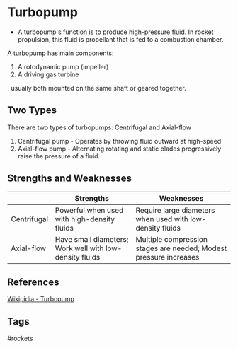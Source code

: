 # Turbopump 

* A turbopump's function is to produce high-pressure fluid. In rocket propulsion, this fluid is propellant that is fed to a combustion chamber.

A turbopump has main components:
1. A rotodynamic pump (impeller)
2. A driving gas turbine  

, usually both mounted on the same shaft or geared together. 


## Two Types

There are two types of turbopumps: Centrifugal and Axial-flow
1. Centrifugal pump - Operates by throwing fluid outward at high-speed
2. Axial-flow pump - Alternating rotating and static blades progressively raise the pressure of a fluid.

## Strengths and Weaknesses

|	     | Strengths | Weaknesses |
|------------|----------|----------|
| Centrifugal|Powerful when used with high-density fluids|Require large diameters when used with low-density fluids|
| Axial-flow |Have small diameters; Work well with low-density fluids|Multiple compression stages are needed; Modest pressure increases|

## References
[Wikipidia - Turbopump](https://en.wikipedia.org/wiki/Turbopump)  

## Tags
#rockets
